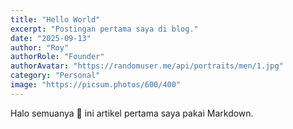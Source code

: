 ```yaml
---
title: "Hello World"
excerpt: "Postingan pertama saya di blog."
date: "2025-09-13"
author: "Roy"
authorRole: "Founder"
authorAvatar: "https://randomuser.me/api/portraits/men/1.jpg"
category: "Personal"
image: "https://picsum.photos/600/400"
---
```


Halo semuanya 👋 ini artikel pertama saya pakai Markdown.
